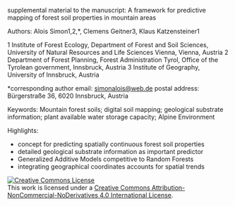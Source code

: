 supplemental material to the manuscript:
A framework for predictive mapping of forest soil properties in mountain areas

Authors: Alois Simon1,2,*, Clemens Geitner3, Klaus Katzensteiner1

1 Institute of Forest Ecology, Department of Forest and Soil Sciences, University of Natural Resources and Life Sciences Vienna, Vienna, Austria
2 Department of Forest Planning, Forest Administration Tyrol, Office of the Tyrolean government, Innsbruck, Austria
3 Institute of Geography, University of Innsbruck, Austria

*corresponding author 
email: simonalois@web.de
postal address: Bürgerstraße 36, 6020 Innsbruck, Austria

Keywords:
Mountain forest soils; digital soil mapping; geological substrate information; plant available water storage capacity; Alpine Environment

Highlights: 
- concept for predicting spatially continuous forest soil properties
- detailed geological substrate information as important predictor  
- Generalized Additive Models competitive to Random Forests
- integrating geographical coordinates accounts for spatial trends 


<a rel="license" href="http://creativecommons.org/licenses/by-nc-nd/4.0/"><img alt="Creative Commons License" style="border-width:0" src="https://i.creativecommons.org/l/by-nc-nd/4.0/88x31.png" /></a><br />This work is licensed under a <a rel="license" href="http://creativecommons.org/licenses/by-nc-nd/4.0/">Creative Commons Attribution-NonCommercial-NoDerivatives 4.0 International License</a>.
